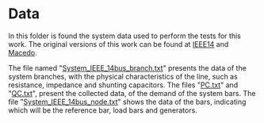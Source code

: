 # Data
In this folder is found the system data used to perform the tests for this work. The original versions of this work can be found at [IEEE14](https://labs.ece.uw.edu/pstca/pf14/pg_tca14bus.htm) and [Macedo](https://ieeexplore.ieee.org/document/7095593?denied=).

The file named "[System_IEEE_14bus_branch.txt](https://github.com/ReneJunior/final-project/blob/master/Data/System_IEEE_14bus_branch.txt)" presents the data of the system branches, with the physical characteristics of the line, such as resistance, impedance and shunting capacitors. The files "[PC.txt](https://github.com/ReneJunior/final-project/blob/master/Data/PC.txt)" and "[QC.txt](https://github.com/ReneJunior/final-project/blob/master/Data/QC.txt)", present the collected data, of the demand of the system bars. The file "[System_IEEE_14bus_node.txt](https://github.com/ReneJunior/final-project/blob/master/Data/System_IEEE_14bus_node.txt)" shows the data of the bars, indicating which will be the reference bar, load bars and generators.
